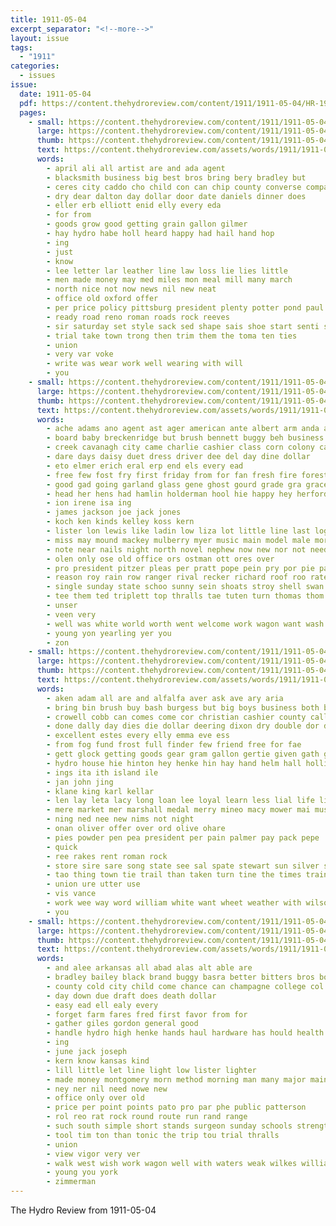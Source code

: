 ```yaml
---
title: 1911-05-04
excerpt_separator: "<!--more-->"
layout: issue
tags:
  - "1911"
categories:
  - issues
issue:
  date: 1911-05-04
  pdf: https://content.thehydroreview.com/content/1911/1911-05-04/HR-1911-05-04.pdf
  pages:
    - small: https://content.thehydroreview.com/content/1911/1911-05-04/small/HR-1911-05-04-01.jpg
      large: https://content.thehydroreview.com/content/1911/1911-05-04/large/HR-1911-05-04-01.jpg
      thumb: https://content.thehydroreview.com/content/1911/1911-05-04/thumbnails/HR-1911-05-04-01.jpg
      text: https://content.thehydroreview.com/assets/words/1911/1911-05-04/HR-1911-05-04-01.txt
      words:
        - april ali all artist are and ada agent
        - blacksmith business big best bros bring bery bradley but
        - ceres city caddo cho child con can chip county converse company
        - dry dear dalton day dollar door date daniels dinner does
        - eller erb elliott enid elly every eda
        - for from
        - goods grow good getting grain gallon gilmer
        - hay hydro habe holl heard happy had hail hand hop
        - ing
        - just
        - know
        - lee letter lar leather line law loss lie lies little
        - men made money may med miles mon meal mill many march
        - north nice not now news nil new neat
        - office old oxford offer
        - per price policy pittsburg president plenty potter pond paul
        - ready road reno roman roads rock reeves
        - sir saturday set style sack sed shape sais shoe start senti ship save spring such styles san second smith suit
        - trial take town trong then trim them the toma ten ties
        - union
        - very var voke
        - write was wear work well wearing with will
        - you
    - small: https://content.thehydroreview.com/content/1911/1911-05-04/small/HR-1911-05-04-02.jpg
      large: https://content.thehydroreview.com/content/1911/1911-05-04/large/HR-1911-05-04-02.jpg
      thumb: https://content.thehydroreview.com/content/1911/1911-05-04/thumbnails/HR-1911-05-04-02.jpg
      text: https://content.thehydroreview.com/assets/words/1911/1911-05-04/HR-1911-05-04-02.txt
      words:
        - ache adams ano agent ast ager american ante albert arm anda all and aid ates ane ale ana are aires able acres
        - board baby breckenridge but brush bennett buggy beh business bet bay bak bench bob behe bennetts best begin black bank baptist blaine ber bader box betty boast
        - creek cavanagh city came charlie cashier class corn colony cattle car cole cok cedar chairs collins cash cook cha close claude cobb colts
        - dare days daisy duet dress driver dee del day dine dollar
        - eto elmer erich eral erp end els every ead
        - free few fost fry first friday from for fan fresh fire forest fred floyd fremont fort fancher farm
        - good gad going garland glass gene ghost gourd grade gra grace
        - head her hens had hamlin holderman hool hie happy hey herford hall hinton hydro harrow hom hardware harness harrington horse holmes has held house home how heres hurt
        - ion irene isa ing
        - james jackson joe jack jones
        - koch ken kinds kelley koss kern
        - lister lon lewis like ladin low liza lot little line last logan list large lite lodge light lant
        - miss may mound mackey mulberry myer music main model male morning miller miles men moun maud mare monday made mobile minister myers mon many muck
        - note near nails night north novel nephew now new nor not need
        - olen only ose old office ors ostman ott ores over
        - pro president pitzer pleas per pratt pope pein pry por pie pare pearly pane public peel pale
        - reason roy rain row ranger rival recker richard roof roo rates ready ranges richards rack rader reine rocker reach ree
        - single sunday state schoo sunny sein shoats stroy shell swan sutters sire seed see son sunda sat san scott stewart sare sharp south sutter street sale soto ser solo sow seen springs second saturday ship suh stove swim sida sae set school suter sun store sony spring shaw sweet sanita song sion stoves sick she shannon selina
        - tee them ted triplett top thralls tae tuten turn thomas thom thie tay ton telling trip tow tilk the tin tex tobe taste table then
        - unser
        - veen very
        - well was white world worth went welcome work wagon want wash week wil weeks wood wyatt with washita weatherford wine wife wit walson wire will weather
        - young yon yearling yer you
        - zon
    - small: https://content.thehydroreview.com/content/1911/1911-05-04/small/HR-1911-05-04-03.jpg
      large: https://content.thehydroreview.com/content/1911/1911-05-04/large/HR-1911-05-04-03.jpg
      thumb: https://content.thehydroreview.com/content/1911/1911-05-04/thumbnails/HR-1911-05-04-03.jpg
      text: https://content.thehydroreview.com/assets/words/1911/1911-05-04/HR-1911-05-04-03.txt
      words:
        - aken adam all are and alfalfa aver ask ave ary aria
        - bring bin brush buy bash burgess but big boys business both better bal birth bearer bus bert
        - crowell cobb can comes come cor christian cashier county caller car card cee cong city cant cain cen church
        - done dally day dies die dollar deering dixon dry double dor days
        - excellent estes every elly emma eve ess
        - from fog fund frost full finder few friend free for fae
        - gett glock getting goods gear gram gallon gertie given gath general good gress gold
        - hydro house hie hinton hey henke hin hay hand helm hall hollister home
        - ings ita ith island ile
        - jan john jing
        - klane king karl kellar
        - len lay leta lacy long loan lee loyal learn less lial life lines lake laws left league louise last legion lite let lesson lai lose
        - mere market mer marshall medal merry mineo macy mower mai musi mion male miss men miller mowers music monday may money mile maria
        - ning ned nee new nims not night
        - onan oliver offer over ord olive ohare
        - pies powder pen pea president per pain palmer pay pack pepe
        - quick
        - ree rakes rent roman rock
        - store sire sare song state see sal spate stewart sun silver solo sau shaw sin sha stay stock spring sema sunder sale standard sigh six sie sain saturday simmons sora special seats service send scott sea ship soe south seed
        - tao thing town tie trail than taken turn tine the times train tedders talk treas
        - union ure utter use
        - vis vance
        - work wee way word william white want wheet weather with wilson warburton was will williams weatherford wan woods
        - you
    - small: https://content.thehydroreview.com/content/1911/1911-05-04/small/HR-1911-05-04-04.jpg
      large: https://content.thehydroreview.com/content/1911/1911-05-04/large/HR-1911-05-04-04.jpg
      thumb: https://content.thehydroreview.com/content/1911/1911-05-04/thumbnails/HR-1911-05-04-04.jpg
      text: https://content.thehydroreview.com/assets/words/1911/1911-05-04/HR-1911-05-04-04.txt
      words:
        - and alee arkansas all abad alas alt able are
        - bradley bailey black brand buggy basra better bitters bros bottle bank brother breeding book been breed best back
        - county cold city child come chance can champagne college col clyde
        - day down due draft does death dollar
        - easy ead ell ealy every
        - forget farm fares fred first favor from for
        - gather giles gordon general good
        - handle hydro high henke hands haul hardware has hould health half henderson
        - ing
        - june jack joseph
        - kern know kansas kind
        - lill little let line light low lister lighter
        - made money montgomery morn method morning man many major main may missouri mile mounts merit
        - ney ner nil need nowe new
        - office only over old
        - price per point points pato pro par phe public patterson
        - rol reo rat rock round route run rand range
        - such south simple short stands surgeon sunday schools strength standard sale she sal sire stallion show store stand stock side school
        - tool tim ton than tonic the trip tou trial thralls
        - union
        - view vigor very ver
        - walk west wish work wagon well with waters weak wilkes williams will wide worlds wire
        - young you york
        - zimmerman
---
```


The Hydro Review from 1911-05-04

<!--more-->

